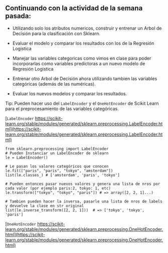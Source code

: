 ## Continuando con la actividad de la semana pasada:

- Utilizando solo los atributos numericos, construir y entrenar un Arbol de Decisión para la clasificación con Sklearn.
- Evaluar el modelo y comparar los resultados con los de la Regresión Logistica

- Manejar las variables categoricas como vimos en clase para poder incorporarlas como variables predictoras a un nuevo modelo de Regresión Logistica
- Entrenar otro Arbol de Decisión ahora utilizando tambien las variables categóricas (además de las numéricas).
- Evaluar los nuevos modelos y comparar los resultados.

Tip: Pueden hacer uso del `LabelEncoder` y el `OneHotEncoder` de Scikit Learn para el preprocesamiento de las variables categóricas.

[`LabelEncoder` https://scikit-learn.org/stable/modules/generated/sklearn.preprocessing.LabelEncoder.html](https://scikit-learn.org/stable/modules/generated/sklearn.preprocessing.LabelEncoder.html)

```{python}
from sklearn.preprocessing import LabelEncoder
# Pueden Instanciar un LabelEncoder de sklearn
le = LabelEncoder()

# Le pasan los valores categóricos que conocen
le.fit(["paris", "paris", "tokyo", "amsterdam"])
list(le.classes_) # ['amsterdam', 'paris', 'tokyo']

# Pueden entonces pasar nuevos valores y genera una lista de nros por cada valor (por ejemplo paris:2, tokyo: 1, etc)
le.transform(["tokyo", "tokyo", "paris"]) # => array([2, 2, 1]...)

# Tambien pueden hacer la inversa, pasarle una lista de nros de labels y devuelve la clase en str original
list(le.inverse_transform([2, 2, 1]))  # => ['tokyo', 'tokyo', 'paris']
```

[`OneHotEncoder` https://scikit-learn.org/stable/modules/generated/sklearn.preprocessing.OneHotEncoder.html](https://scikit-learn.org/stable/modules/generated/sklearn.preprocessing.OneHotEncoder.html)
